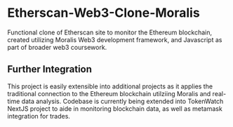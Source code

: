 # Etherscan-Web3-Clone-Moralis
Functional clone of Etherscan site to monitor the Ethereum blockchain, created utilizing Moralis Web3 development framework, and Javascript as part of broader web3 coursework.

## Further Integration
This project is easily extensible into additional projects as it applies the traditional connection to the Ethereum blockchain utilziing Moralis and real-time data analysis. 
Codebase is currently being extended into TokenWatch NextJS project to aide in monitoring blockchain data, as well as metamask integration for trades.
